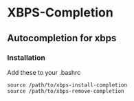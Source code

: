 XBPS-Completion
===============
Autocompletion for xbps
-----------------------

### Installation
Add these to your .bashrc
```
source /path/to/xbps-install-completion
source /path/to/xbps-remove-completion
```


